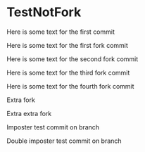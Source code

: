 # TestNotFork

Here is some text for the first commit

Here is some text for the first fork commit

Here is some text for the second fork commit

Here is some text for the third fork commit

Here is some text for the fourth fork commit

Extra fork

Extra extra fork

Imposter test commit on branch

Double imposter test commit on branch

